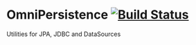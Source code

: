 # OmniPersistence [![Build Status](https://travis-ci.org/omnifaces/omnipersistence.svg?branch=develop)](https://travis-ci.org/omnifaces/omnipersistence)
Utilities for JPA, JDBC and DataSources
